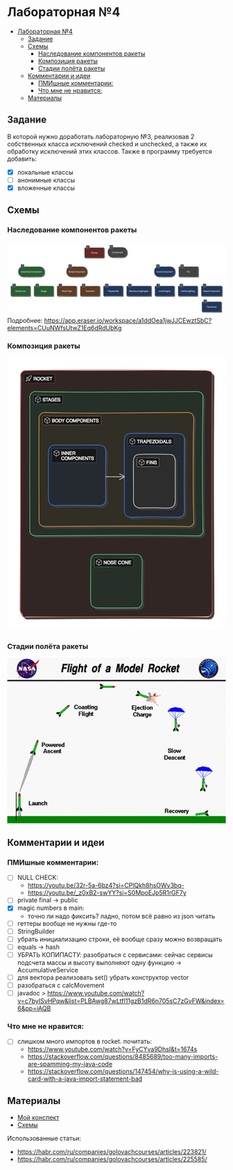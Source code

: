 # Лабораторная №4
- [Лабораторная №4](#лабораторная-4)
  - [Задание](#задание)
  - [Схемы](#схемы)
    - [Наследование компонентов ракеты](#наследование-компонентов-ракеты)
    - [Композиция ракеты](#композиция-ракеты)
    - [Стадии полёта ракеты](#стадии-полёта-ракеты)
  - [Комментарии и идеи](#комментарии-и-идеи)
    - [ПМИшные комментарии:](#пмишные-комментарии)
    - [Что мне не нравится:](#что-мне-не-нравится)
  - [Материалы](#материалы)

## Задание

В которой нужно доработать лабораторную №3, 
реализовав 2 собственных класса исключений
checked и unchecked, а также их обработку исключений этих классов.
Также в программу требуется добавить:
- [x] локальные классы
- [ ] анонимные классы
- [x] вложенные классы

## Схемы
### Наследование компонентов ракеты
![](images/components_inheritance.png)
Подробнее: https://app.eraser.io/workspace/a1ddOea1jwJJCEwztSbC?elements=CUuNWfsUtwZ1Eq6dRdUbKg
### Композиция ракеты
![](images/rocket_composition.png)

### Стадии полёта ракеты
![Стадии полёта ракеты](images/model_rocket_flight_phases.gif)

## Комментарии и идеи

### ПМИшные комментарии:
- [ ] NULL CHECK:
  - https://youtu.be/32r-5a-6bz4?si=CPlQkh8hsOWv3bq-
  - https://youtu.be/_z0xB2-swYY?si=S0MpoEJp5R1rGF7y
- [ ] private final -> public
- [x] magic numbers в main:
    - точно ли надо фиксить? ладно, потом всё равно из json читать
- [ ] геттеры вообще не нужны где-то
- [ ] StringBuilder
- [ ] убрать инициализацию строки, её вообще сразу можно возвращать
- [ ] equals -> hash
- [ ] УБРАТЬ КОПИПАСТУ: разобраться с сервисами: сейчас сервисы подсчета массы и высоту выполняют одну функцию -> AccumulativeService
- [ ] для вектора реализовать set() убрать конструктор vector
- [ ] разобраться с calcMovement
- [ ] javadoc > https://www.youtube.com/watch?v=c7byISvHPqw&list=PLBAwg87wLtfI11gzB1dR6n705sC7zGvFW&index=6&pp=iAQB

### Что мне не нравится:
- [ ] слишком много импортов в rocket. почитать:
    - https://www.youtube.com/watch?v=FyCYva9DhsI&t=1674s
    - https://stackoverflow.com/questions/8485689/too-many-imports-are-spamming-my-java-code
    - https://stackoverflow.com/questions/147454/why-is-using-a-wild-card-with-a-java-import-statement-bad

## Материалы
- [Мой конспект](https://www.figma.com/file/hOuMEJWxsm1P3NWnyoEWed/%D0%9F%D1%80%D0%BE%D0%B3%D1%80%D0%B0%D0%BC%D0%BC%D0%B8%D1%80%D0%BE%D0%B2%D0%B0%D0%BD%D0%B8%D0%B5?type=whiteboard&node-id=1-20&t=X9sA1AGvbd4dSVTT-4)
- [Схемы](https://app.eraser.io/workspace/a1ddOea1jwJJCEwztSbC?origin=share&elements=CUuNWfsUtwZ1Eq6dRdUbKg)

Использованные статьи:
- https://habr.com/ru/companies/golovachcourses/articles/223821/
- https://habr.com/ru/companies/golovachcourses/articles/225585/

